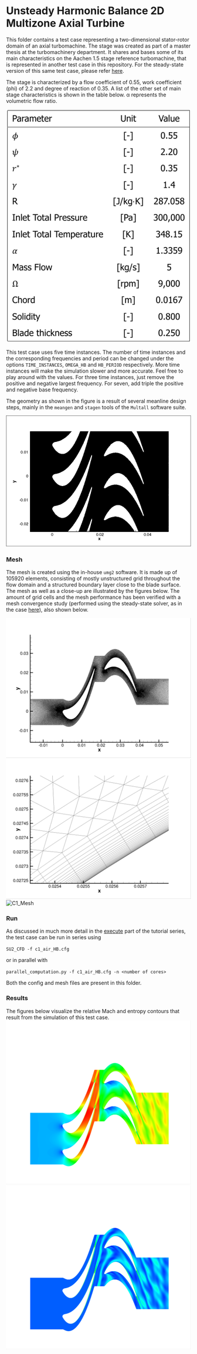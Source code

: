 # Unsteady Harmonic Balance 2D Multizone Axial Turbine
This folder contains a test case representing a two-dimensional stator-rotor domain of an axial turbomachine. The stage was created as part of a master thesis at the turbomachinery department. It shares and bases some of its main characteristics on the Aachen 1.5 stage reference turbomachine, that is represented in another test case in this repository.
For the steady-state version of this same test case, please refer [here](../ST_2D_MZ_AXIAL-TURBINE).
 
The stage is characterized by a flow coefficient of 0.55, work coefficient (phi) of 2.2 and degree of reaction of 0.35. A list of the other set of main stage characteristics is shown in the table below. α represents the volumetric flow ratio.

![C1_Input](./figures/inputs.png) 

This test case uses five time instances. The number of time instances and the corresponding frequencies and period can be changed under the options `TIME_INSTANCES`, `OMEGA_HB` and `HB_PERIOD` respectively. More time instances will make the simulation slower and more accurate. Feel free to play around with the values. For three time instances, just remove the positive and negative largest frequency. For seven, add triple the positive and negative base frequency.

The geometry as shown in the figure is a result of several meanline design steps, mainly in the `meangen` and `stagen` tools of the `Multall` software suite.

![C1_Geom](./figures/GEOM.png) 

### Mesh
The mesh is created using the in-house `umg2` software. It is made up of 105920 elements, consisting of mostly unstructured grid throughout the flow domain and a structured boundary layer close to the blade surface. The mesh as well as a close-up are illustrated by the figures below. The amount of grid cells and the mesh performance has been verified with a mesh convergence study (performed using the steady-state solver, as in the case [here](../ST_2D_MZ_AXIAL-TURBINE)), also shown below.

![C1_Mesh](./figures/MESH.png) 
![C1_Mesh](./figures/MESH_CloseUp.png) 
![C1_Mesh](./figures/MeshConf.png) 

### Run
As discussed in much more detail in the [execute](../../../HOW_TO_SU2/3_execute) part of the tutorial series, the test case can be run in series using

``SU2_CFD -f c1_air_HB.cfg``

or in parallel with

``parallel_computation.py -f c1_air_HB.cfg -n <number of cores>``

Both the config and mesh files are present in this folder.

### Results
The figures below visualize the relative Mach and entropy contours that result from the simulation of this test case.
![C1_Res](./figures/c1hb1m.png)
![C1_Res](./figures/c1hb1entro.png)




